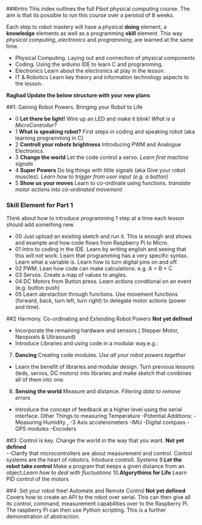 ###Intro
This index outlines the full Pibot physical computing course. The aim is that its possible to run this course over a peroiod of 8 weeks. 

Each step to robot mastery will have a physical **doing** element, a **knowledge** elements as well as a programming **skill** element. This way *physical computing*, *electronics* and *programming*, are learned at the same time. 

- Physical Computing. Laying out and connection of physical components
- Coding. Using the arduino IDE to learn C and programming.
- Electronics Learn about the electronics at play in the lesson.
- IT & Robotics Learn key theory and information technology aspects to the lesson.

**Raghad Update the below structure with your new plans**

##1: Gaining Robot Powers. Bringing your Robot to Life

- 0 **Let there be light!** Wire up an LED and make it blink! *What is a MicroController?*
- 1 **What is speaking robot?** First steps in coding and speaking robot (aka learning programming in C)
- 2 **Controll your robots brightness** Introducing PWM and Analogue Electronics.
- 3 **Change the world** Let the code control a servo.  *Learn first machine signals*
- 4 **Super Powers** Do big things with little signals (aka Give your robot muscles). *Learn how to trigger from user input (e.g. a button)*
- 5 **Show us your moves** Learn to co-ordinate using functions. *translate motor actions into co-ordinated movement*

### Skill Element for Part 1

Think about how to introduce programming 1 step at a time each lesson should add something new.

- 00 Just upload an existing sketch and run it.  This is enough and shows and example and how code flows from Raspberry Pi to Micro.
- 01 Intro to coding in the IDE.  Learn by writing english and seeing that this will not work. Learn that programming has a very specific syntax. Learn what a variable is. Learn how to turn digital pins on and off.
- 02 PWM. Lean how code can make calculations.  e.g. A = B + C 
- 03 Servos. Create a map of values to angles. 
- 04 DC Motors from Button press. Learn actions condtional on an event (e.g. button push)
- 05 Learn abrstaction through functions. Use movement functions (forward, back, turn left, turn right)  to delegate motor actions (power and time).





##2 Harmony. Co-ordinating and Extending Robot Powers 
**Not yet defined**   
- Incorporate the remaining hardware and sensors.( Stepper Motor, Neopixels & Ultrasound)
- Introduce Libraries and using code in a modular way.e.g.:
7. **Dancing** Creating code modules. *Use all your robot powers together*
- Learn the benefit of libraries and modular design. Turn previous lessons (leds, servos, DC motors) into libraries and make sketch that combines all of them into one. 
8. **Sensing the world** Measure and distance. *Filtering data to remove errors*
- Introduce the concept of feedback at a higher level using the serial interface. 
 Other Things to measuring Temperature -Potential Additions: -Measuring Humidity , -3 Axis accelerometers -IMU -Digital compass -GPS modules -Encoders


##3: Control is key. Change the world in the way that you want. 
**Not yet defined**  
--Clarify that microcontrollers are about measurement and control. Control systems are the heart of robotics.  Intoduce controll. Systems
9.**Let the robot take control** Make a program that keeps a given distance from an object.*Learn how to deal with fluctuations*
10.**Algorythims for Life** Learn PID control of the motors 

##4: Set your robot free! Automate and Remote Control
**Not yet defined** 
Covers how to create an API to the robot over serial.  This can then give all its control, command, measurement capabilities over to the Raspberry Pi.  The raspberry Pi can then use Python scripting.  This is a further demonstration of abstraction.  



